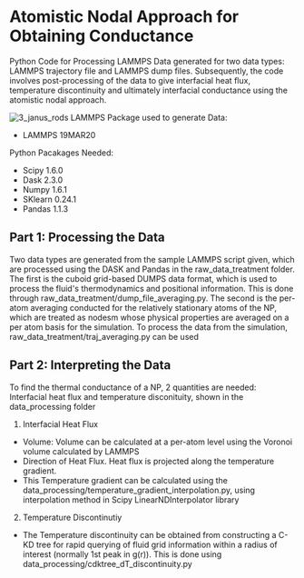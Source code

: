 # Atomistic Nodal Approach for Obtaining Conductance
Python Code for Processing LAMMPS Data generated for two data types: LAMMPS trajectory file and LAMMPS dump files. Subsequently, the code involves post-processing of the data to give interfacial heat flux, temperature discontinuity and ultimately interfacial conductance using the atomistic nodal approach.

![3_janus_rods](https://user-images.githubusercontent.com/40763563/123518175-493d5100-d6d7-11eb-834b-f228ee0ac928.jpg)
LAMMPS Package used to generate Data:
- LAMMPS 19MAR20

Python Pacakages Needed:
- Scipy 1.6.0
- Dask 2.3.0
- Numpy 1.6.1
- SKlearn 0.24.1
- Pandas 1.1.3

## Part 1: Processing the Data
Two data types are generated from the sample LAMMPS script given, which are processed using the DASK and Pandas in the raw_data_treatment folder. The first is the cuboid grid-based DUMPS data format, which is used to process the fluid's thermodynamics and positional information. This is done through raw_data_treatment/dump_file_averaging.py. The second is the per-atom averaging conducted for the relatively stationary atoms of the NP, which are treated as nodesm whose physical properties are averaged on a per atom basis for the simulation. To process the data from the simulation, raw_data_treatment/traj_averaging.py can be used

## Part 2: Interpreting the Data
To find the thermal conductance of a NP, 2 quantities are needed: Interfacial heat flux and temperature disconituity, shown in the data_processing folder

1) Interfacial Heat Flux
- Volume: Volume can be calculated at a per-atom level using the Voronoi volume calculated by LAMMPS
- Direction of Heat Flux. Heat flux is projected along the temperature gradient.
- This Temperature gradient can be calculated using the data_processing/temperature_gradient_interpolation.py, using interpolation method in Scipy LinearNDInterpolator library

2) Temperature Discontinutiy
- The Temperature discontinuity can be obtained from constructing a C-KD tree for rapid querying of fluid grid information within a radius of interest (normally 1st peak in g(r)). This is done using data_processing/cdktree_dT_discontinuity.py


